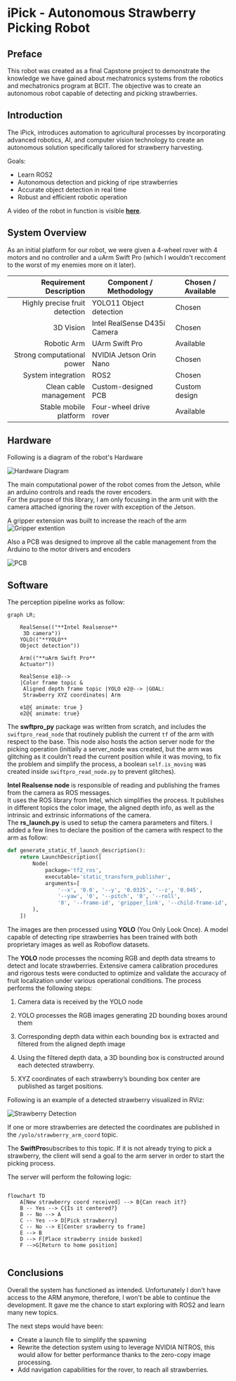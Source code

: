 # iPick  - Autonomous Strawberry Picking Robot

## Preface
This robot was created as a final Capstone project to demonstrate the knowledge we have gained about mechatronics systems from the robotics and mechatronics program at BCIT.
The objective was to create an autonomous robot capable of detecting and picking strawberries.

## Introduction
The iPick, introduces automation to agricultural processes by incorporating advanced robotics, AI, and computer vision technology to create an autonomous solution specifically tailored for strawberry harvesting. 

Goals:

- Learn ROS2 
- Autonomous detection and picking of ripe strawberries
- Accurate object detection in real time
- Robust and efficient robotic operation

A video of the robot in function is visible [**here**](https://youtu.be/B5_kExxrY40).

## System Overview
As an initial platform for our robot, we were given a 4-wheel rover with 4 motors and no controller and a uArm Swift Pro (which I wouldn't reccoment to the worst of my enemies more on it later).

|Requirement Description         | Component / Methodology       | Chosen / Available    |
|-------------------------------:|-------------------------------|-----------------------|
|  Highly precise fruit detection|YOLO11 Object detection        |Chosen                 |
|3D Vision                       |Intel RealSense D435i Camera   |Chosen                 |
|Robotic Arm                     |UArm Swift Pro                 |Available              |
|Strong computational power      |NVIDIA Jetson Orin Nano        |Chosen                 |
|System integration            |ROS2                           |Chosen                 |
|Clean cable management          |Custom-designed PCB            |Custom design          |
|Stable mobile platform          |Four-wheel drive rover         |Available              |



## Hardware

Following is a diagram of the robot's Hardware 

![Hardware Diagram](/Images/hw_diagram.png)

The main computational power of the robot comes from the Jetson, while an arduino controls and reads the rover encoders. <br>
For the purpose of this library, I am only focusing in the arm unit with the camera attached ignoring the rover with exception of the Jetson.

A gripper extension was built to increase the reach of the arm
![Gripper extention](/Images/Gripper.jpg)

Also a PCB was designed to improve all the cable management from the Arduino to the motor drivers and encoders

![PCB](/Images/PCBD.jpg)



## Software
The perception pipeline works as follow:

``` mermaid
graph LR;

    RealSense(("**Intel Realsense**
     3D camera"))
    YOLO(("**YOLO**
    Object detection"))
    
    Arm(("**uArm Swift Pro**
    Actuator"))

    RealSense e1@-->
    |Color frame topic &
     Aligned depth frame topic |YOLO e2@--> |GOAL: 
     Strawberry XYZ coordinates| Arm
    
    e1@{ animate: true }
    e2@{ animate: true}
```
The **swftpro_py** package was written from scratch, and includes  the ``swiftpro_read_node`` that routinely publish the current ``tf`` of the arm with respect to the base. This node also hosts the action server node for the picking operation (initially a server_node was created, but the arm was glitching as it couldn't read the current position while it was moving, to fix the problem and simplify the process, a boolean ``self.is_moving`` was created inside ``swiftpro_read_node.py`` to prevent glitches). 


**Intel Realsense node** is responsible of reading and publishing the frames from the camera as ROS messages. <BR> 
It uses the ROS library from Intel, which simplifies the process. It publishes in different topics the color image, the aligned depth info, as well as the intrinsic and extrinsic informations of the camera. <BR>
The **rs_launch.py** is used to setup the camera parameters and filters. I added a few lines to declare the position of the camera with respect to the arm as follow:

```python
def generate_static_tf_launch_description():
    return LaunchDescription([
        Node(
            package='tf2_ros',
            executable='static_transform_publisher',
            arguments=[
                '--x', '0.0', '--y', '0.0325', '--z', '0.045',  
                '--yaw', '0', '--pitch', '0', '--roll',
                '0', '--frame-id', 'gripper_link', '--child-frame-id', 'camera_link']
        ),
    ])
```

The images are then processed using **YOLO** (You Only Look Once). A model capable of detecting ripe strawberries has been trained with both proprietary images as well as Roboflow datasets.

The **YOLO** node processes the ncoming RGB and depth data streams to detect and locate strawberries. Extensive camera calibration procedures and rigorous tests were conducted to optimize and validate the accuracy of fruit localization under various operational conditions. The process performs the following steps: 

1)    Camera data is received by the YOLO node 

1)    YOLO processes the RGB images generating 2D bounding boxes around them 

3)    Corresponding depth data within each bounding box is extracted and filtered from the aligned depth image 

4)    Using the filtered depth data, a 3D bounding box is constructed around each detected strawberry. 

5)    XYZ coordinates of each strawberry’s bounding box center are published as target positions. 

Following is an example of a detected strawberry visualized in RViz:

![Strawberry Detection](/Images/Coordi1.png)

If one or more strawberries are detected the coordinates are published in the ``/yolo/strawberry_arm_coord`` topic.

The **SwiftPro**subscribes to this topic. If it is not already trying to pick a strawberry, the client will send a goal to the arm server in order to start the picking process.


The server will perform the following logic:

```mermaid

flowchart TD
    A[New strawberry coord received] --> B{Can reach it?}
    B -- Yes --> C{Is it centered?}
    B -- No --> A
    C -- Yes --> D[Pick strawberry]
    C -- No --> E[Center srawberry to frame]
    E --> B
    D --> F[Place strawberry inside basked]
    F -->G[Return to home position]
    
```
 
 ## Conclusions 
 Overall the system has functioned as intended. Unfortunately I don't have access to the ARM anymore, therefore, I won't be able to continue the development.
 It gave me the chance to start exploring with ROS2 and learn many new topics.

 The next steps  would have been: 
- Create a launch file to simplify the spawning
- Rewrite the detection system using to leverage NVIDIA NITROS, this would allow  for better performance thanks to the zero-copy image processing.
- Add navigation capabilities for the rover, to reach all strawberries.
